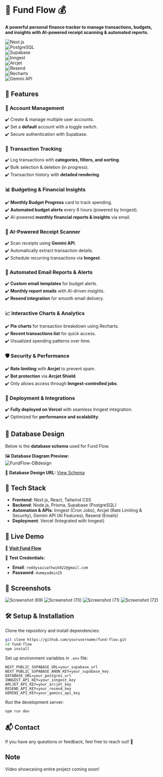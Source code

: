 # 🌊 Fund Flow 💰  

**A powerful personal finance tracker to manage transactions, budgets, and insights with AI-powered receipt scanning & automated reports.**  

![Next.js](https://img.shields.io/badge/Next.js-000000?style=for-the-badge&logo=nextdotjs&logoColor=white)  
![PostgreSQL](https://img.shields.io/badge/PostgreSQL-336791?style=for-the-badge&logo=postgresql&logoColor=white)  
![Supabase](https://img.shields.io/badge/Supabase-3FCF8E?style=for-the-badge&logo=supabase&logoColor=white)  
![Inngest](https://img.shields.io/badge/Inngest-000?style=for-the-badge)  
![Arcjet](https://img.shields.io/badge/Arcjet-FF6F00?style=for-the-badge)  
![Resend](https://img.shields.io/badge/Resend-000000?style=for-the-badge)  
![Recharts](https://img.shields.io/badge/Recharts-FF6384?style=for-the-badge)  
![Gemini API](https://img.shields.io/badge/Gemini%20AI-4285F4?style=for-the-badge)  

## 🌟 Features  

### 🏦 **Account Management**  
✔️ Create & manage multiple user accounts.  
✔️ Set a **default** account with a toggle switch.  
✔️ Secure authentication with Supabase.  

### 💸 **Transaction Tracking**  
✔️ Log transactions with **categories, filters, and sorting**.  
✔️ Bulk selection & deletion (in progress).  
✔️ Transaction history with **detailed rendering**.  

### 📊 **Budgeting & Financial Insights**  
✔️ **Monthly Budget Progress** card to track spending.  
✔️ **Automated budget alerts** every 6 hours (powered by Inngest).  
✔️ AI-powered **monthly financial reports & insights** via email.  

### 📄 **AI-Powered Receipt Scanner**  
✔️ Scan receipts using **Gemini API**.  
✔️ Automatically extract transaction details.  
✔️ Schedule recurring transactions via **Inngest**.  

### 📧 **Automated Email Reports & Alerts**  
✔️ **Custom email templates** for budget alerts.  
✔️ **Monthly report emails** with AI-driven insights.  
✔️ **Resend integration** for smooth email delivery.  

### 📈 **Interactive Charts & Analytics**  
✔️ **Pie charts** for transaction breakdown using Recharts.  
✔️ **Recent transactions list** for quick access.  
✔️ Visualized spending patterns over time.  

### 🛡️ **Security & Performance**  
✔️ **Rate limiting** with **Arcjet** to prevent spam.  
✔️ **Bot protection** via **Arcjet Shield**.  
✔️ Only allows access through **Inngest-controlled jobs**.  

### 🚀 **Deployment & Integrations**  
✔️ **Fully deployed on Vercel** with seamless Inngest integration.  
✔️ Optimized for **performance and scalability**.  

## 📌 Database Design  

Below is the **database schema** used for Fund Flow.  

🖼️ **Database Diagram Preview:**  
![FundFlow-DBdesign](https://github.com/user-attachments/assets/288b6ade-badc-4d3e-b76e-ff076b58bbce) 

🔗 **Database Design URL:** [View Schema](https://app.eraser.io/workspace/iNJMULESeFP7iTB1C7Br?origin=share) 

## 🔧 Tech Stack  

- **Frontend**: Next.js, React, Tailwind CSS  
- **Backend**: Node.js, Prisma, Supabase (PostgreSQL)  
- **Automation & APIs**: Inngest (Cron Jobs), Arcjet (Rate Limiting & Security), Gemini API (AI Features), Resend (Emails)  
- **Deployment**: Vercel (Integrated with Inngest)  

## 🚀 Live Demo  

🔗 **[Visit Fund Flow](https://finance-platform-ten.vercel.app/)** 

🔑 **Test Credentials:**  
- **Email**: `reddysaisathwik022@gmail.com`  
- **Password**: `dummyadmin25`  

## 📸 Screenshots  


![Screenshot (69)](https://github.com/user-attachments/assets/8acf592f-907c-4142-b583-229df8bb73f9)
![Screenshot (70)](https://github.com/user-attachments/assets/a14626fa-e899-4426-9a50-fef8666f4b0f)
![Screenshot (71)](https://github.com/user-attachments/assets/f0ec2c78-7383-4a7f-9de2-da5f4bee0e17)
![Screenshot (72)](https://github.com/user-attachments/assets/3bc70245-367c-435c-9619-b5ced4169a7d)




## 🛠 Setup & Installation  

Clone the repository and install dependencies:  

```bash  
git clone https://github.com/yourusername/fund-flow.git  
cd fund-flow  
npm install  
```

Set up environment variables in `.env` file:  

```plaintext  
NEXT_PUBLIC_SUPABASE_URL=your_supabase_url  
NEXT_PUBLIC_SUPABASE_ANON_KEY=your_supabase_key  
DATABASE_URL=your_postgres_url  
INNGEST_API_KEY=your_inngest_key  
ARCJET_API_KEY=your_arcjet_key  
RESEND_API_KEY=your_resend_key  
GEMINI_API_KEY=your_gemini_api_key  
```

Run the development server:  

```bash  
npm run dev  
```

## 📬 Contact  

If you have any questions or feedback, feel free to reach out! 🚀  

## Note

Video showcasing entire project coming soon!
